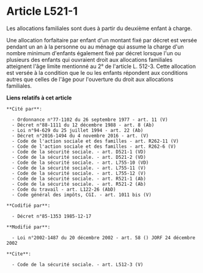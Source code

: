 # Article L521-1

Les allocations familiales sont dues à partir du deuxième enfant à charge. 

Une allocation forfaitaire par enfant d'un montant fixé par décret est versée pendant un an à la personne ou au ménage qui
assume la charge d'un nombre minimum d'enfants également fixé par décret lorsque l'un ou plusieurs des enfants qui ouvraient
droit aux allocations familiales atteignent l'âge limite mentionné au 2° de l'article L. 512-3. Cette allocation est versée à
la condition que le ou les enfants répondent aux conditions autres que celles de l'âge pour l'ouverture du droit aux
allocations familiales.

**Liens relatifs à cet article**

	**Cité par**:

	  - Ordonnance n°77-1102 du 26 septembre 1977 - art. 11 (V)
	  - Décret n°88-1111 du 12 décembre 1988 - art. 8 (Ab)
	  - Loi n°94-629 du 25 juillet 1994 - art. 22 (Ab)
	  - Décret n°2016-1494 du 4 novembre 2016 - art. (V)
	  - Code de l'action sociale et des familles - art. R262-11 (V)
	  - Code de l'action sociale et des familles - art. R262-6 (V)
	  - Code de la sécurité sociale. - art. D521-1 (VD)
	  - Code de la sécurité sociale. - art. D521-2 (VD)
	  - Code de la sécurité sociale. - art. L755-10 (VD)
	  - Code de la sécurité sociale. - art. L755-11 (V)
	  - Code de la sécurité sociale. - art. L755-12 (V)
	  - Code de la sécurité sociale. - art. R521-1 (Ab)
	  - Code de la sécurité sociale. - art. R521-2 (Ab)
	  - Code du travail - art. L122-26 (AbD)
	  - Code général des impôts, CGI. - art. 1011 bis (V)

	**Codifié par**:

	  - Décret n°85-1353 1985-12-17

	**Modifié par**:

	  - Loi n°2002-1487 du 20 décembre 2002 - art. 58 () JORF 24 décembre 2002

	**Cite**:

	  - Code de la sécurité sociale. - art. L512-3 (V)
